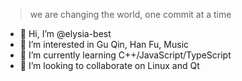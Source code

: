 > we are changing the world, one commit at a time
- 👋 Hi, I’m @elysia-best
- 👀 I’m interested in Gu Qin, Han Fu, Music
- 🌱 I’m currently learning C++/JavaScript/TypeScript
- 💞️ I’m looking to collaborate on Linux and Qt
